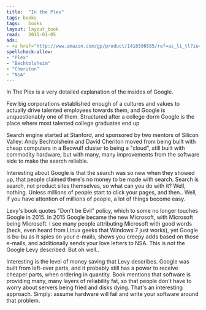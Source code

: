 ```yaml
---
title:  "In the Plex"
tags: books
tags:	books
layout: layout_book
read:	2015-01-05
ads:
- <a href="http://www.amazon.com/gp/product/1416596585/ref=as_li_tl?ie=UTF8&camp=1789&creative=390957&creativeASIN=1416596585&linkCode=as2&tag=wkoszek-20&linkId=WNG2L6GABL7GT2HQ"><img border="0" src="http://ws-na.amazon-adsystem.com/widgets/q?_encoding=UTF8&ASIN=1416596585&Format=_SL250_&ID=AsinImage&MarketPlace=US&ServiceVersion=20070822&WS=1&tag=wkoszek-20" ></a><img src="http://ir-na.amazon-adsystem.com/e/ir?t=wkoszek-20&l=as2&o=1&a=1416596585" width="1" height="1" border="0" alt="" style="border:none !important; >margin:0px !important;" />
spellcheck-allow:
- "Plex"
- "Bechtolsheim"
- "Cheriton"
- "NSA"
---
```


In The Plex is a very detailed explanation of the insides of Google.

Few big corporations established enough of a cultures and values to actually
drive talented employees towards them, and Google is unquestionably one of
them. Structured after a college dorm Google is the place where most
talented college graduates end up

Search engine started at Stanford, and sponsored by two mentors of Silicon
Valley: Andy Bechtolsheim and David Cheriton moved from being built with
cheap computers in a Beowulf cluster to being a "cloud", still built with
commodity hardware, but with many, many improvements from the software side
to make the search reliable.

Interesting about Google is that the search was so new when they showed up,
that people claimed there's no money to be made with search. Search is
search, not product sites themselves, so what can you do with it? Well,
nothing. Unless millions of people start to click your pages, and then..
Well, if you have attention of millions of people, a lot of things become
easy.

Levy's book quotes "Don't be Evil" policy, which to some no longer touches
Google in 2015. In 2015 Google became the new Microsoft, with Microsoft
being Microsoft. I see many people attributing Microsoft with good words
(heck, even heard from Linux geeks that Windows 7 just works), yet Google is
bu-bu as it spies on your e-mails, shows you creepy adds based on those
e-mails, and additionally sends your love letters to NSA. This is not the
Google Levy described. But oh well..

Interesting is the level of money saving that Levy describes. Google was
built from left-over parts, and it probably still has a power to receive
cheaper parts, when ordering in quantity. Book mentions that software is
providing many, many layers of reliability fat, so that people don't have to
worry about servers being fried and disks dying. That's an interesting
approach. Simply: assume hardware will fail and write your software around
that problem.
